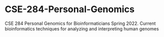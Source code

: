 # CSE-284-Personal-Genomics
CSE 284 Personal Genomics for Bioinformaticians Spring 2022. Current bioinformatics techniques for analyzing and interpreting human genomes
